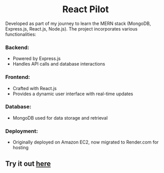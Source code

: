 <div align="center"><h1>React Pilot</h1></div>

Developed as part of my journey to learn the MERN stack (MongoDB, Express.js, React.js, Node.js). The project incorporates various functionalities:

### Backend:

- Powered by Express.js
- Handles API calls and database interactions

### Frontend:

- Crafted with React.js
- Provides a dynamic user interface with real-time updates

### Database:

- MongoDB used for data storage and retrieval

### Deployment:

- Originally deployed on Amazon EC2, now migrated to Render.com for hosting

## Try it out [here](https://reactpilot.vercel.app)
